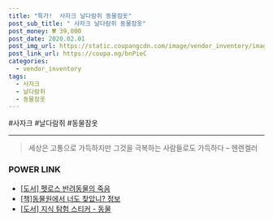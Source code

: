 ```yaml
--- 
title: "특가!  사자크 날다람쥐 동물잠옷" 
post_sub_title: " 사자크 날다람쥐 동물잠옷" 
post_money: ₩ 39,000 
post_date: 2020.02.01 
post_img_url: https://static.coupangcdn.com/image/vendor_inventory/images/2018/08/29/17/2/feecaa5a-37f7-41f5-a13d-45fbffc8339f.jpg 
post_link_url: https://coupa.ng/bnPieC 
categories: 
  - vendor_inventory 
tags: 
  - 사자크 
  - 날다람쥐 
  - 동물잠옷 
--- 
```

  #사자크 #날다람쥐 #동물잠옷 
<hr> 

> 세상은 고통으로 가득하지만 그것을 극복하는 사람들로도 가득하다 – 헨렌켈러 


### POWER LINK

* <a href="https://blog.naver.com/sakai111/221780258404" target="_blank">[도서] 펫로스 반려동물의 죽음</a>
* <a href="https://blog.naver.com/fasyy4321/221761429710" target="_blank">[책]동물원에서 너도 찾았니? 정보</a>
* <a href="https://blog.naver.com/fasyy4321/221781403451" target="_blank">[도서] 지식 탐험 스티커 - 동물</a>
